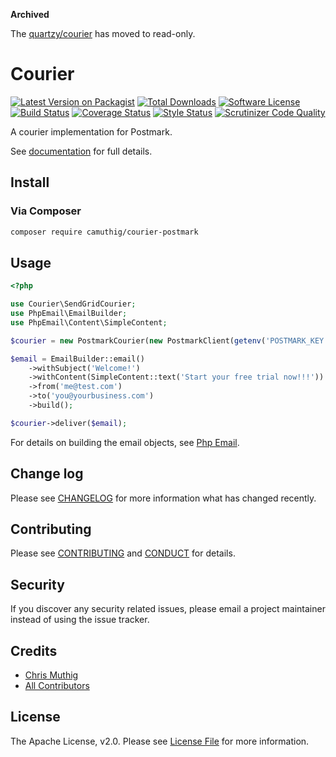 **Archived**

The [quartzy/courier](https://github.com/quartzy/courier) has moved to read-only.

# Courier

[![Latest Version on Packagist][ico-version]][link-packagist]
[![Total Downloads][ico-downloads]][link-downloads]
[![Software License][ico-license]](LICENSE)
[![Build Status][ico-travisci]][link-travisci]
[![Coverage Status][ico-codecov]][link-codecov]
[![Style Status][ico-styleci]][link-styleci]
[![Scrutinizer Code Quality][ico-scrutinizer]][link-scrutinizer]

A courier implementation for Postmark.

See [documentation](https://quartzy.github.io/courier/couriers/postmark/) for full details.

## Install

### Via Composer

```bash
composer require camuthig/courier-postmark
```

## Usage

```php
<?php

use Courier\SendGridCourier;
use PhpEmail\EmailBuilder;
use PhpEmail\Content\SimpleContent;

$courier = new PostmarkCourier(new PostmarkClient(getenv('POSTMARK_KEY')));

$email = EmailBuilder::email()
    ->withSubject('Welcome!')
    ->withContent(SimpleContent::text('Start your free trial now!!!'))
    ->from('me@test.com')
    ->to('you@yourbusiness.com')
    ->build();

$courier->deliver($email);
```

For details on building the email objects, see [Php Email](https://github.com/quartzy/php-email).


## Change log

Please see [CHANGELOG](CHANGELOG.md) for more information what has changed recently.

## Contributing

Please see [CONTRIBUTING](CONTRIBUTING.md) and [CONDUCT](CONDUCT.md) for details.

## Security

If you discover any security related issues, please email a project maintainer instead of using the issue tracker.

## Credits

- [Chris Muthig](https://github.com/camuthig)
- [All Contributors][link-contributors]


## License

The Apache License, v2.0. Please see [License File](LICENSE) for more information.

[ico-version]: https://img.shields.io/packagist/v/camuthig/courier-postmark.svg?style=flat-square
[ico-license]: https://img.shields.io/badge/license-Apache%202.0-brightgreen.svg?style=flat-square
[ico-travisci]: https://img.shields.io/travis/camuthig/courier-postmark.svg?style=flat-square
[ico-codecov]: https://img.shields.io/scrutinizer/coverage/g/camuthig/courier-postmark.svg?style=flat-square
[ico-styleci]: https://styleci.io/repos/160859911/shield
[ico-scrutinizer]: https://img.shields.io/scrutinizer/g/camuthig/courier-postmark.svg?style=flat-square
[ico-downloads]: https://img.shields.io/packagist/dt/camuthig/courier-postmark.svg?style=flat-square

[link-packagist]: https://packagist.org/packages/camuthig/courier-postmark
[link-travisci]: https://travis-ci.org/camuthig/courier-postmark
[link-codecov]: https://scrutinizer-ci.com/g/camuthig/courier-postmark
[link-styleci]: https://styleci.io/repos/160859911
[link-scrutinizer]: https://scrutinizer-ci.com/g/camuthig/courier-postmark
[link-downloads]: https://packagist.org/packages/camuthig/courier-postmark
[link-contributors]: ../../contributors

